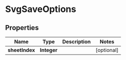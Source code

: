 
# SvgSaveOptions

## Properties
Name | Type | Description | Notes
------------ | ------------- | ------------- | -------------
**sheetIndex** | **Integer** |  |  [optional]



